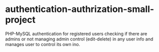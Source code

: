 # authentication-authrization-small-project
PHP-MySQL
authentication for registered users checking if there are admins or not managing admin control (edit-delete) in any user info and manages user to control its own ino. 
